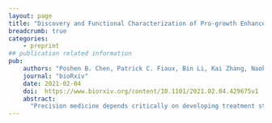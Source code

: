 ```yaml
---
layout: page
title: "Discovery and Functional Characterization of Pro-growth Enhancers in Human Cancer Cells"
breadcrumb: true
categories:
    - preprint
## publication related information
pub:
    authors: "Poshen B. Chen, Patrick C. Fiaux, Bin Li, Kai Zhang, Naoki Kubo, Shan Jiang, Rong Hu, Sihan Wu, Mengchi Wang, Wei Wang, Graham McVicker, Paul S. Mischel, Bing Ren#"
    journal: "bioRxiv"
    date: 2021-02-04
    doi:  https://www.biorxiv.org/content/10.1101/2021.02.04.429675v1
    abstract: 
      "Precision medicine depends critically on developing treatment strategies that can selectively target cancer cells with minimal adverse effects. Identifying unique transcriptional regulators of oncogenic signaling, and targeting cancer-cell-specific enhancers that may be active only in specific tumor cell lineages, could provide the necessary high specificity, but a scarcity of functionally validated enhancers in cancer cells presents a significant hurdle to this strategy. We address this limitation by carrying out large-scale functional screens for pro-growth enhancers using highly multiplexed CRISPR-based perturbation and sequencing in multiple cancer cell lines. We used this strategy to identify 488 pro-growth enhancers in a colorectal cancer cell line and 22 functional enhancers for the MYC and MYB key oncogenes in an additional nine cancer cell lines. The majority of pro-growth enhancers are accessible and presumably active only in cancer cells but not in normal tissues, and are enriched for elements associated with poor prognosis in colorectal cancer. We further identify master transcriptional regulators and demonstrate that the cancer pro-growth enhancers are modulated by lineage-specific transcription factors acting downstream of growth signaling pathways. Our results uncover context-specific, potentially actionable pro-growth enhancers from cancer cells, yielding insight into altered oncogenic transcription and revealing potential therapeutic targets for cancer treatment."
---
```

